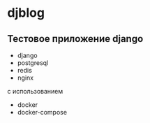 # djblog


## Тестовое приложение django

- django 
- postgresql
- redis
- nginx

с использованием 
- docker 
- docker-compose